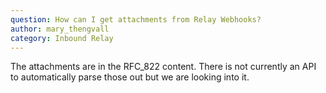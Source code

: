 ```yaml
---
question: How can I get attachments from Relay Webhooks?
author: mary_thengvall
category: Inbound Relay
---
```

The attachments are in the RFC_822 content. There is not currently an API to automatically parse those out but we are looking into it.
